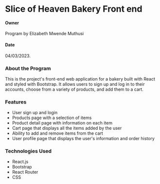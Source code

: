 # Slice of Heaven Bakery Front end

#### Owner
Program by Elizabeth Mwende Muthusi

#### Date
04/03/2023.

### About the Program
This is the project's front-end web application for a bakery built with React and styled with Bootstrap. It allows users to sign up and log in to their accounts, choose from a variety of products, and add them to a cart.

### Features
- User sign up and login
- Products page with a selection of items
- Product detail page with information on each item
- Cart page that displays all the items added by the user
- Ability to add and remove items from the cart
- User profile page that displays the user's information and order history

### Technologies Used
- React.js
- Bootstrap
- React Router
- CSS
